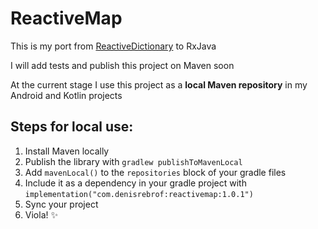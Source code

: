 # ReactiveMap

This is my port from [ReactiveDictionary](https://github.com/neuecc/UniRx/blob/master/Assets/Plugins/UniRx/Scripts/UnityEngineBridge/ReactiveDictionary.cs) to RxJava

I will add tests and publish this project on Maven soon

At the current stage I use this project as a **local Maven repository** in my Android and Kotlin projects

## Steps for local use:
1. Install Maven locally
2. Publish the library with `gradlew publishToMavenLocal`
3. Add `mavenLocal()` to the `repositories` block of your gradle files
4. Include it as a dependency in your gradle project with `implementation("com.denisrebrof:reactivemap:1.0.1")`
5. Sync your project
6. Viola! ✨
